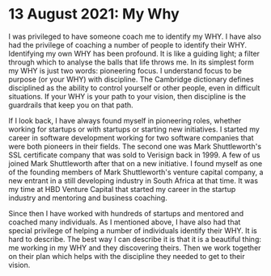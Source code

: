 # 13 August 2021: My Why

I was privileged to have someone coach me to identify my WHY. I have also had the privilege of coaching a number of people to identify their WHY.
Identifying my own WHY has been profound. It is like a guiding light; a filter through which to analyse the balls that life throws me. In its simplest
form my WHY is just two words: pioneering focus. I understand focus to be purpose (or your WHY) with discipline. The Cambridge dictionary defines disciplined
as the ability to control yourself or other people, even in difficult situations. If your WHY is your path to your vision, then discipline is the guardrails 
that keep you on that path.

If I look back, I have always found myself in pioneering roles, whether working for startups or with startups or starting new initiatives. I started my career
in software development working for two software companies that were both pioneers in their fields. The second one was Mark Shuttleworth's SSL certificate 
company that was sold to Verisign back in 1999. A few of us joined Mark Shuttleworth after that on a new initiative. I found myself as one of the founding 
members of Mark Shuttleworth's venture capital company, a new entrant in a still developing industry in South Africa at that time. It was my time at HBD Venture
Capital that started my career in the startup industry and mentoring and business coaching. 

Since then I have worked with hundreds of startups and mentored and coached many individuals. As I mentioned above, I have also had that special privilege of
helping a number of individuals identify their WHY. It is hard to describe. The best way I can describe it is that it is a beautiful thing: me working in my 
WHY and they discovering theirs. Then we work together on their plan which helps with the discipline they needed to get to their vision.
